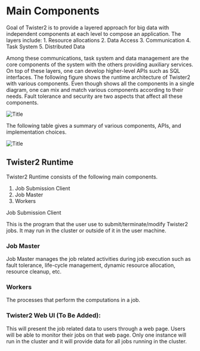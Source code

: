 # Main Components

Goal of Twister2 is to provide a layered approach for big data with independent components at each level to compose an application. The layers include: 1. Resource allocations 2. Data Access 3. Communication 4. Task System 5. Distributed Data

Among these communications, task system and data management are the core components of the system with the others providing auxiliary services. On top of these layers, one can develop higher-level APIs such as SQL interfaces. The following figure shows the runtime architecture of Twister2 with various components. Even though shows all the components in a single diagram, one can mix and match various components according to their needs. Fault tolerance and security are two aspects that affect all these components.

![Title](https://github.com/DSC-SPIDAL/twister2/tree/39dfd3e2a3e2b9057cee091a96fc929466d593cc/docs/documentation/images/tws_architecture.png?raw=true)

The following table gives a summary of various components, APIs, and implementation choices.

![Title](https://github.com/DSC-SPIDAL/twister2/tree/39dfd3e2a3e2b9057cee091a96fc929466d593cc/docs/documentation/images/twister2_architecture.png?raw=true)

## Twister2 Runtime

Twister2 Runtime consists of the following main components.

1. Job Submission Client
2. Job Master
3. Workers

Job Submission Client

This is the program that the user use to submit/terminate/modify Twister2 jobs. It may run in the cluster or outside of it in the user machine.

### Job Master

Job Master manages the job related activities during job execution such as fault tolerance, life-cycle management, dynamic resource allocation, resource cleanup, etc.

### Workers

The processes that perform the computations in a job.

### Twister2 Web UI \(To Be Added\):

This will present the job related data to users through a web page. Users will be able to monitor their jobs on that web page. Only one instance will run in the cluster and it will provide data for all jobs running in the cluster.

